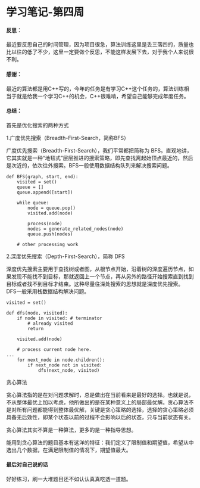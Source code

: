 # **学习笔记-第四周**
#### **反思：**

最近要反思自己的时间管理，因为项目很急，算法训练这里是丢三落四的，质量也比以往的低了不少，这里一定要做个反思，不能这样发展下去，对于我个人来说很不利。

#### **感谢：**

最近的算法都是用C++写的，今年的任务是有学习C++这个任务的，算法训练相当于就是给我一个学习C++的机会，C++很难啃，希望自己能够完成年度任务。

#### **总结：**
首先是优化搜索的两种方式


1.广度优先搜索（Breadth-First-Search，简称BFS）

广度优先搜索（Breadth-First-Search），我们平常都把简称为 BFS。直观地讲，它其实就是一种“地毯式”层层推进的搜索策略，即先查找离起始顶点最近的，然后是次近的，依次往外搜索。BFS一般使用数据结构队列来解决搜索问题。

    def BFS(graph, start, end):
        visited = set()
	    queue = [] 
	    queue.append([start]) 

	    while queue: 
		    node = queue.pop() 
		    visited.add(node)

		    process(node) 
		    nodes = generate_related_nodes(node) 
		    queue.push(nodes)

	    # other processing work 

2.深度优先搜索（Depth-First-Search），简称 DFS

深度优先搜索主要用于查找树或者图，从根节点开始，沿着树的深度遍历节点，如果发现不能找不到目标，那就返回上一个节点，再从另外的路径开始搜索直到找到目标或者找不到目标才结束。这种尽量往深处搜索的思想就是深度优先搜索。
DFS一般采用栈数据结构解决问题。

    visited = set() 

    def dfs(node, visited):
        if node in visited: # terminator
    	    # already visited 
    	    return 

	    visited.add(node) 

	    # process current node here. 
	...
	    for next_node in node.children(): 
		    if next_node not in visited: 
			    dfs(next_node, visited)

贪心算法

贪心算法指的是在对问题求解时，总是做出在当前看来是最好的选择。也就是说，不从整体最优上加以考虑，他所做出的是在某种意义上的局部最优解。贪心算法不是对所有问题都能得到整体最优解，关键是贪心策略的选择，选择的贪心策略必须具备无后效性，即某个状态以前的过程不会影响以后的状态，只与当前状态有关。

贪心算法其实不算是一种算法，更多的是一种指导思想。

能用到贪心算法的题目基本有这洋的特征：我们定义了限制值和期望值，希望从中选出几个数据，在满足限制值的情况下，期望值最大。

#### **最后对自己说的话**

好好练习，刷一大堆题目还不如认认真真吃透一道题。